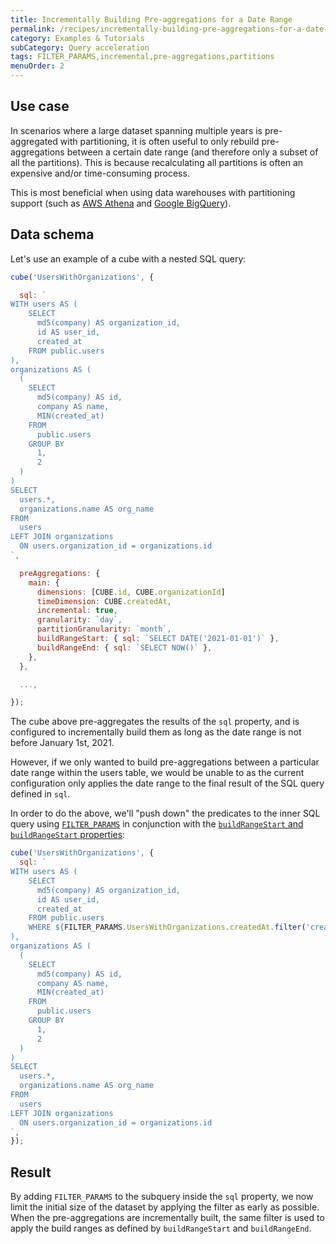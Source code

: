 ```yaml
---
title: Incrementally Building Pre-aggregations for a Date Range
permalink: /recipes/incrementally-building-pre-aggregations-for-a-date-range
category: Examples & Tutorials
subCategory: Query acceleration
tags: FILTER_PARAMS,incremental,pre-aggregations,partitions
menuOrder: 2
---
```


## Use case

In scenarios where a large dataset spanning multiple years is pre-aggregated
with partitioning, it is often useful to only rebuild pre-aggregations between a
certain date range (and therefore only a subset of all the partitions). This is
because recalculating all partitions is often an expensive and/or time-consuming
process.

This is most beneficial when using data warehouses with partitioning support
(such as [AWS Athena][self-config-aws-athena] and [Google
BigQuery][self-config-google-bigquery]).

## Data schema

Let's use an example of a cube with a nested SQL query:

```javascript
cube('UsersWithOrganizations', {

  sql: `
WITH users AS (
    SELECT
      md5(company) AS organization_id,
      id AS user_id,
      created_at
    FROM public.users
),
organizations AS (
  (
    SELECT
      md5(company) AS id,
      company AS name,
      MIN(created_at)
    FROM
      public.users
    GROUP BY
      1,
      2
  )
)
SELECT
  users.*,
  organizations.name AS org_name
FROM
  users
LEFT JOIN organizations
  ON users.organization_id = organizations.id
`,

  preAggregations: {
    main: {
      dimensions: [CUBE.id, CUBE.organizationId]
      timeDimension: CUBE.createdAt,
      incremental: true,
      granularity: `day`,
      partitionGranularity: `month`,
      buildRangeStart: { sql: `SELECT DATE('2021-01-01')` },
      buildRangeEnd: { sql: `SELECT NOW()` },
    },
  },

  ...,

});
```

The cube above pre-aggregates the results of the `sql` property, and is
configured to incrementally build them as long as the date range is not before
January 1st, 2021.

However, if we only wanted to build pre-aggregations between a particular date
range within the users table, we would be unable to as the current configuration
only applies the date range to the final result of the SQL query defined in
`sql`.

In order to do the above, we'll "push down" the predicates to the inner SQL
query using [`FILTER_PARAMS`][ref-schema-ref-cube-filterparam] in conjunction
with the [`buildRangeStart` and `buildRangeStart`
properties][ref-schema-ref-preagg-buildrange]:

```javascript
cube('UsersWithOrganizations', {
  sql: `
WITH users AS (
    SELECT
      md5(company) AS organization_id,
      id AS user_id,
      created_at
    FROM public.users
    WHERE ${FILTER_PARAMS.UsersWithOrganizations.createdAt.filter('created_at')}
),
organizations AS (
  (
    SELECT
      md5(company) AS id,
      company AS name,
      MIN(created_at)
    FROM
      public.users
    GROUP BY
      1,
      2
  )
)
SELECT
  users.*,
  organizations.name AS org_name
FROM
  users
LEFT JOIN organizations
  ON users.organization_id = organizations.id
`,
});
```

## Result

By adding `FILTER_PARAMS` to the subquery inside the `sql` property, we now
limit the initial size of the dataset by applying the filter as early as
possible. When the pre-aggregations are incrementally built, the same filter is
used to apply the build ranges as defined by `buildRangeStart` and
`buildRangeEnd`.

[ref-schema-ref-preagg-buildrange]:
  /schema/reference/pre-aggregations#parameters-build-range-start-and-build-range-end
[ref-schema-ref-cube-filterparam]: /schema/reference/cube#filter-params
[self-config-aws-athena]: /config/databases/aws-athena/
[self-config-google-bigquery]: /config/databases/google-bigquery
